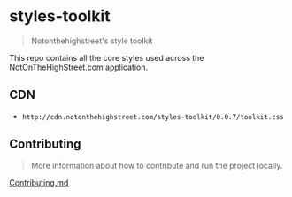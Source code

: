 # styles-toolkit

 > Notonthehighstreet's style toolkit

This repo contains all the core styles used across the NotOnTheHighStreet.com application.

## CDN

 * `http://cdn.notonthehighstreet.com/styles-toolkit/0.0.7/toolkit.css`

## Contributing 

 > More information about how to contribute and run the project locally.

[Contributing.md](CONTRIBUTING.md)
